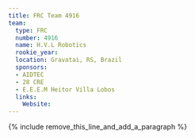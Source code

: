 ```yaml
---
title: FRC Team 4916
team:
  type: FRC
  number: 4916
  name: H.V.L Robotics
  rookie_year:
  location: Gravatai, RS, Brazil
  sponsors:
  - AIDTEC
  - 28 CRE
  - E.E.E.M Heitor Villa Lobos
  links:
    Website:
---
```


{% include remove_this_line_and_add_a_paragraph %}